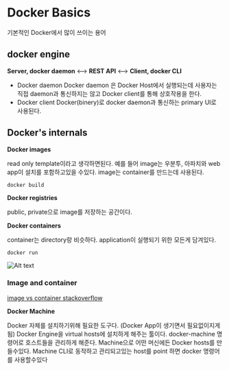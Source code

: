 # Docker Basics
기본적인 Docker에서 많이 쓰이는 용어

## docker engine
**Server, docker daemon** <--> **REST API** <--> **Client, docker CLI**
- Docker daemon
  Docker daemon 은 Docker Host에서 실행되는데 사용자는 직접 daemon과
    통신하지는 않고 Docker client를 통해 상호작용을 한다.
- Docker client
  Docker(binery)로 docker daemon과 통신하는 primary UI로 사용된다.


## Docker's internals
**Docker images**

read only template이라고 생각하면된다. 예를 들어 image는 우분투, 아파치와 web app이 설치를 포함하고있을 수있다. image는 container를 만드는데 사용된다.
```
docker build
```

**Docker registries**

public, private으로 image를 저장하는 공간이다.

**Docker containers**

container는 directory랑 비슷하다. application이 실행되기 위한 모든게 담겨있다. 
```
docker run
```

![Alt text](https://docs.docker.com/engine/article-img/architecture.svg)

### Image and container
[image vs container stackoverflow](http://stackoverflow.com/questions/23735149/docker-image-vs-container)

**Docker Machine**

Docker 자체를 설치하기위해 필요한 도구다. (Docker App이 생기면서 필요없이지게됨) Docker Engine을 virtual hosts에 설치하게 해주는 툴이다.  docker-machine 명령어로 호스트들을 관리하게 해준다.  Machine으로 어떤 머신에든 Docker hosts를 만들수있다.  Machine CLI로 동작하고 관리되고있는 host를 point 하면 docker 명령어를 사용할수있다

